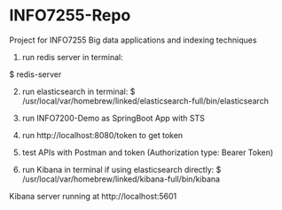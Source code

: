 # INFO7255-Repo
Project for INFO7255 Big data applications and indexing techniques

1. run redis server in terminal:

$ redis-server

2. run elasticsearch in terminal:
$ /usr/local/var/homebrew/linked/elasticsearch-full/bin/elasticsearch

3. run INFO7200-Demo as SpringBoot App with STS

4. run http://localhost:8080/token to get token

5. test APIs with Postman and token (Authorization type: Bearer Token)

6. run Kibana in terminal if using elasticsearch directly:
$ /usr/local/var/homebrew/linked/kibana-full/bin/kibana

Kibana server running at http://localhost:5601
